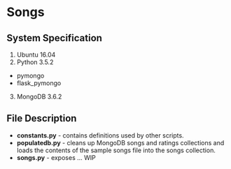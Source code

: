 # Songs

## System Specification
1. Ubuntu 16.04
2. Python 3.5.2
  * pymongo
  * flask_pymongo
3. MongoDB 3.6.2

## File Description
* **constants.py** - contains definitions used by other scripts.
* **populatedb.py** - cleans up MongoDB songs and ratings collections and loads the contents of the sample songs file into the songs collection.
* **songs.py** - exposes ... WIP

